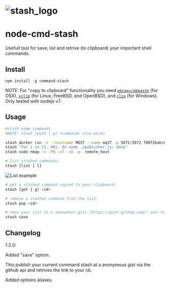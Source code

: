 ![stash_logo](https://cloud.githubusercontent.com/assets/11579281/22157644/439ed802-df17-11e6-9178-05591a3daa9b.png)
==================

node-cmd-stash
==================

 Usefull tool for save, list and retrive (to clipboard) your important shell commands.


Install
-------

```
npm install -g command-stash

```
NOTE: For "copy to clipboard" functionality you need [`pbcopy/pbpaste`](https://developer.apple.com/library/mac/#documentation/Darwin/Reference/Manpages/man1/pbcopy.1.html) (for OSX), [`xclip`](http://www.cyberciti.biz/faq/xclip-linux-insert-files-command-output-intoclipboard/) (for Linux, FreeBSD, and OpenBSD), and [`clip`](http://www.labnol.org/software/tutorials/copy-dos-command-line-output-clipboard-clip-exe/2506/) (for Windows). Only tested with nodejs v7. 

Usage
-----

```bash
#stash some commands 
#NOTE: stash [push | p] <command> olso works

stash docker run -d --hostname MQ37 --name mq37 -p 5672:5672 f00f2babc0bd
stash "for i in {1..40}; do node ./publisher.js; done"
stash sudo nmap -n -PN -sT -sU -p- remote_host

# list stashed commands:
stash [list | l]
```

![List example](https://cloud.githubusercontent.com/assets/11579281/21877076/4dab4d96-d867-11e6-9044-4b487e1bc56d.png)

```bash
# get a stashed command copied to your clipboard:
stash [get | g] <id>

# remove a stashed command from the list:
stash pop <id>

# save your list to a anonymous gits (https://gist.github.com/) and retrives the link :
stash save 
```


 Changelog
----------

1.2.0:

Added "save" option. 

This publish your current command stash at a anonymous gist via the github api and retrives the link to your cb.


Added options aliases.

